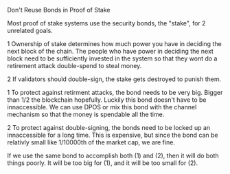Don't Reuse Bonds in Proof of Stake

Most proof of stake systems use the security bonds, the "stake", for 2 unrelated goals.

1 Ownership of stake determines how much power you have in deciding the next block of the chain. The people who have power in deciding the next block need to be sufficiently invested in the system so that they wont do a retirement attack double-spend to steal money.

2 If validators should double-sign, the stake gets destroyed to punish them.

1 To protect against retirment attacks, the bond needs to be very big. Bigger than 1/2 the blockchain hopefully. Luckily this bond doesn't have to be innaccessible. We can use DPOS or mix this bond with the channel mechanism so that the money is spendable all the time.

2 To protect against double-signing, the bonds need to be locked up an innaccessible for a long time. This is expensive, but since the bond can be relativly small like 1/10000th of the market cap, we are fine.

If we use the same bond to accomplish both (1) and (2), then it will do both things poorly. It will be too big for (1), and it will be too small for (2).